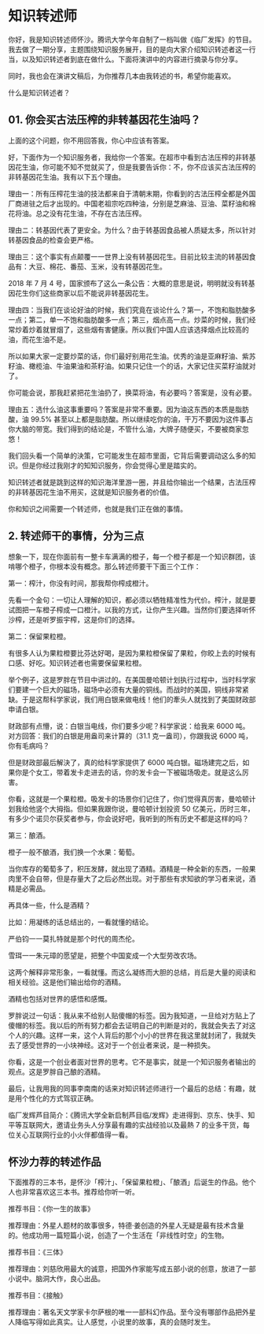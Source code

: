 # 知识转述师

你好，我是知识转述师怀沙。腾讯大学今年自制了一档叫做《临厂发挥》的节目。我去做了一期分享，主题围绕知识服务展开，目的是向大家介绍知识转述者这一行当，以及知识转述者到底在做什么。下面将演讲中的内容进行摘录与你分享。

同时，我也会在演讲文稿后，为你推荐几本由我转述的书，希望你能喜欢。

什么是知识转述者？

## 01. 你会买古法压榨的非转基因花生油吗？

上面的这个问题，你不用回答我，你心中应该有答案。

好，下面作为一个知识服务者，我给你一个答案。在超市中看到古法压榨的非转基因花生油，你可能不知不觉就买了，但是我要告诉你：不，你不应该买古法压榨的非转基因花生油。我有以下五个理由。

理由一：所有压榨花生油的技法都来自于清朝末期，你看到的古法压榨全都是外国厂商进驻之后才出现的。中国老祖宗吃四种油，分别是芝麻油、豆油、菜籽油和棉花将油。总之没有花生油，不存在古法压榨。

理由ニ：转基因代表了更安全。为什么？由于转基因食品被人质疑太多，所以针对转基因食品的检查会更严格。

理由三：这个事实有点颠覆一一世界上没有转基因花生。目前比较主流的转基因食品有：大豆、棉花、番茄、玉米，没有转基因花生。

2018 年 7 月 4 号，国家颁布了这么一条公告：大概的意思是说，明明就没有转基因花生你们这些商家以后不能说非转基因花生。

理由四：当我们在谈论好油的时候，我们究竟在谈论什么？第一，不饱和脂肪酸多一点；第二，单一不饱和脂肪酸多一点；第三，烟点高一点。炒菜的时候，我们经常炒着炒着就冒烟了，这些烟有害健康。所以我们中国人应该选择烟点比较高的油，而花生油不是。

所以如果大家一定要炒菜的话，你们最好别用花生油。优秀的油是亚麻籽油、紫苏籽油、橄榄油、牛油果油和茶籽油。如果只记住一个的话，大家记住买菜籽油就对了。

你可能会说，那我赶紧把花生油扔了，换菜将油，有必要吗？答案是，没有必要。

理由五：选什么油这事重要吗？答案是非常不重要。因为油这东西的本质是脂肪酸，油 99.5% 甚至以上都是脂肪酸。所以继续吃你的油，干万不要因为这件事占你大脑的带宽。我们得到的结论是，不管什么油，大牌子随便买，不要被商家忽悠！

我们回头看一个简单的決策，它可能发生在超市里面，它背后需要调动这么多的知识。但是你经过我刚才的知知识服务，你会觉得心里是踏实的。

知识转述者就是跳到这样的知识海洋里游一圈，并且给你输出一个结果，古法压榨的非转基因花生油不用买，这就是知识服务者的价值。

你和知识之间需要一个转述师，也就是我们正在做的事情。

## 2. 转述师干的事情，分为三点

想象一下，现在你面前有一整卡车满满的橙子，每一个橙子都是一个知识群团，该啃哪个橙子，你根本没有概念。那么转述师要干下面三个工作：

第一：榨汁，你没有时间，那我帮你榨成橙汁。

先看一个金句：一切让人理解的知识，都必须以牺牲精准性为代价。榨汁，就是要试图把一车橙子榨成一口橙汁。以我的方式，让你产生兴趣。当然你们要选择听怀沙榨，还是听罗振宇榨，这是你们的选择。

第二：保留果粒橙。

有很多人认为果粒橙要比芬达好喝，是因为果粒橙保留了果粒，你晈上去的时候有口感、好吃。知识转述者也需要保留果粒橙。

举个例子，这是罗胖在节目中讲过的。在美国曼哈顿计划执行过程中，当时科学家们要建一个巨大的磁场，磁场中必须有大量的铜线。而战时的美国，铜线非常紧缺。于是这帮科学家说，我们用白银来做电线！他们的牽头人就找到了美国财政部申请白银。

财政部有点懵，说：白银当电线，你们要多少呢？科学家说：给我来 6000 吨。对方回答：我们的白银是用盎司来计算的（31.1 克一盎司），你跟我说 6000 吨，你有毛病吗？

但是财政部最后解決了，真的给科学家提供了 6000 吨白银。磁场建完之后，如果你是个女工，带着发卡走进去的话，你的发卡会一下被磁场吸走。就是这么厉害。

你看，这就是一个果粒橙。吸发卡的场景你们记住了，你们觉得真厉害，曼哈顿计划我给他竖个大拇指。但如果我跟你说，曼哈顿计划投资 50 亿美元，历时三年，有多少个诺贝尔获奖者参与，你会说好吧，我听到的所有历史不都是这样的吗？

第三：酿酒。

橙子一般不酿酒，我们换一个水果：葡萄。

当你库存的葡萄多了，积压发酵，就出现了酒精。酒精是一种全新的东西，一般果肉里不会自带，但是存量大了之后必然出现。对于那些有求知欲的学习者来说，酒精是必需品。

再具体一些，什么是酒精？

比如：用凝练的话总结出的，一看就懂的结论。

严伯钧一一莫扎特就是那个时代的周杰伦。

雪珥一一朱元璋的愿望是，把整个中国変成一个大型劳改农场。

这两个解释非常形象，一看就懂。而这么凝练而大胆的总结，肖后是大量的阅读和相关经验。这是他们输出给你的酒精。

酒精也包括对世界的感悟和感慨。

罗胖说过一句话：我从来不给别人贴傻帽的标签。因为我知道，一旦给对方贴上了傻帽的标签。我以后的所有努力都会去证明自己的判断是对的，我就会失去了对这个人的兴趣。这样一来，这个人背后的那个小小的世界在我这里就封闭了，我就失去了感受世界的一小块神经。这对于ー个创业者来说，是一种损失。

你看，这是一个创业者面对世界的思考。它不是事实，就是一个知识服务者输出的观点。这是罗胖自己酿的酒精。

最后，让我用我的同事李南南的话来对知识转述师进行一个最后的总结：有趣，就是用个性化的方式驾驭正确。

临厂发辉芦目简介：《腾讯大学全新启制芦目临/发辉》走进得到、京东、快手、知平等互联网大，邀请业务头人分享最有趣的实战经验以及最熱 7 的业多干货，每位关心互联网行业的小火伴都值得一看。

## 怀沙力荐的转述作品

下面推荐的三本书，是怀沙「榨汁」、「保留果粒橙」、「酿酒」后诞生的作品。他个人也非常喜欢这三本书。推荐给你听一听。

推荐书目：《你一生的故事》

推荐理由：外星人题材的故事很多，特德·姜创造的外星人无疑是最有技术含量的。他成功用一篇短篇小说，创造了ー个生活在「非线性时空」的生物。

推荐书目：《三体》

推荐理由：刘慈欣用最大的诚意，把国外作家能写成五部小说的创意，放进了一部小说中。脑洞大作，良心出品。

推荐书目：《接触》

推荐理由：著名天文学家卡尔萨根的唯一一部科幻作品。至今没有哪部作品把外星人降临写得如此真实。让人感觉，小说里的故事，真的会随时发生。

